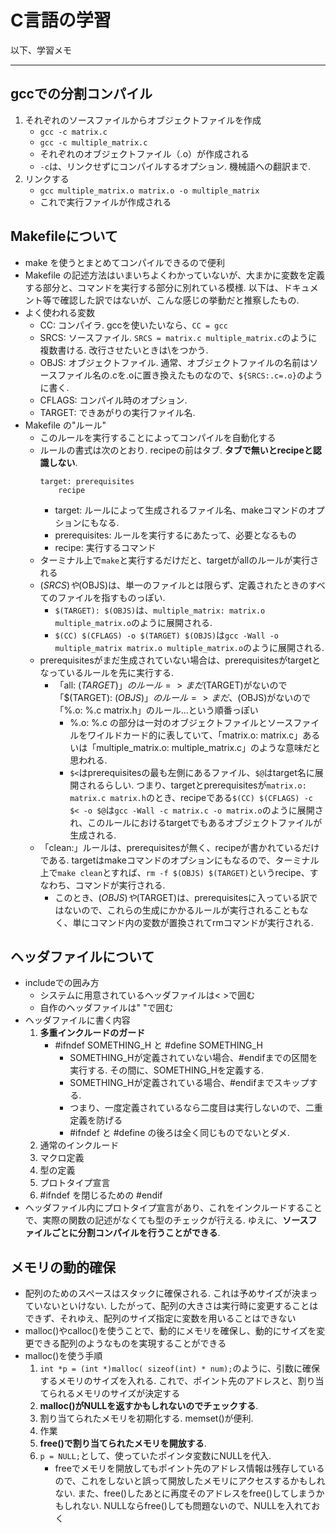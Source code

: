 # C言語の学習

以下、学習メモ

----

## gccでの分割コンパイル
1. それぞれのソースファイルからオブジェクトファイルを作成
    - ```gcc -c matrix.c```
    - ```gcc -c multiple_matrix.c```
    - それぞれのオブジェクトファイル（.o）が作成される
    - ```-c```は、リンクせずにコンパイルするオプション. 機械語への翻訳まで.
2. リンクする
    - ```gcc multiple_matrix.o matrix.o -o multiple_matrix```
    - これで実行ファイルが作成される


## Makefileについて
- make を使うとまとめてコンパイルできるので便利
- Makefile の記述方法はいまいちよくわかっていないが、大まかに変数を定義する部分と、コマンドを実行する部分に別れている模様. 以下は、ドキュメント等で確認した訳ではないが、こんな感じの挙動だと推察したもの.
- よく使われる変数
    - CC: コンパイラ. gccを使いたいなら、```CC = gcc```
    - SRCS: ソースファイル. ```SRCS = matrix.c multiple_matrix.c```のように複数書ける. 改行させたいときは\をつかう.
    - OBJS: オブジェクトファイル. 通常、オブジェクトファイルの名前はソースファイル名の.cを.oに置き換えたものなので、```${SRCS:.c=.o}```のように書く.
    - CFLAGS: コンパイル時のオプション.
    - TARGET: できあがりの実行ファイル名. 
- Makefile の"ルール"
    - このルールを実行することによってコンパイルを自動化する
    - ルールの書式は次のとおり. recipeの前はタブ. **タブで無いとrecipeと認識しない**.
        ```
        target: prerequisites
            recipe
        ```
        - target: ルールによって生成されるファイル名、makeコマンドのオプションにもなる.
        - prerequisites: ルールを実行するにあたって、必要となるもの 
        - recipe: 実行するコマンド
    - ターミナル上で```make```と実行するだけだと、targetがallのルールが実行される
    - $(SRCS)や$(OBJS)は、単一のファイルとは限らず、定義されたときのすべてのファイルを指すものっぽい.
        - ```$(TARGET): $(OBJS)```は、```multiple_matrix: matrix.o multiple_matrix.o```のように展開される.
        - ```$(CC) $(CFLAGS) -o $(TARGET) $(OBJS)```は```gcc -Wall -o multiple_matrix matrix.o multiple_matrix.o```のように展開される.
    - prerequisitesがまだ生成されていない場合は、prerequisitesがtargetとなっているルールを先に実行する.
        - 「all: $(TARGET)」のルール => まだ$(TARGET)がないので「$(TARGET): $(OBJS)」のルール => まだ、$(OBJS)がないので「%.o: %.c matrix.h」のルール...という順番っぽい
            - %.o: %.c の部分は一対のオブジェクトファイルとソースファイルをワイルドカード的に表していて、「matrix.o: matrix.c」あるいは「multiple_matrix.o: multiple_matrix.c」のような意味だと思われる.
            - ```$<```はprerequisitesの最も左側にあるファイル、```$@```はtarget名に展開されるらしい. つまり、targetとprerequisitesが```matrix.o: matrix.c matrix.h```のとき、recipeである```$(CC) $(CFLAGS) -c $< -o $@```は```gcc -Wall -c matrix.c -o matrix.o```のように展開され、このルールにおけるtargetでもあるオブジェクトファイルが生成される.
    - 「clean:」ルールは、prerequisitesが無く、recipeが書かれているだけである. targetはmakeコマンドのオプションにもなるので、ターミナル上で```make clean```とすれば、```rm -f $(OBJS) $(TARGET)```というrecipe、すなわち、コマンドが実行される. 
        - このとき、$(OBJS)や$(TARGET)は、prerequisitesに入っている訳ではないので、これらの生成にかかるルールが実行されることもなく、単にコマンド内の変数が置換されてrmコマンドが実行される.


## ヘッダファイルについて
- includeでの囲み方
    - システムに用意されているヘッダファイルは< >で囲む
    - 自作のヘッダファイルは" "で囲む
- ヘッダファイルに書く内容
    1. **多重インクルードのガード**
        - #ifndef SOMETHING_H と #define SOMETHING_H
            - SOMETHING_Hが定義されていない場合、#endifまでの区間を実行する. その間に、SOMETHING_Hを定義する.
            - SOMETHING_Hが定義されている場合、#endifまでスキップする. 
            - つまり、一度定義されているなら二度目は実行しないので、二重定義を防げる
            - #ifndef と #define の後ろは全く同じものでないとダメ.
    1. 通常のインクルード
    1. マクロ定義
    1. 型の定義
    1. プロトタイプ宣言
    1. #ifndef を閉じるための #endif
- ヘッダファイル内にプロトタイプ宣言があり、これをインクルードすることで、実際の関数の記述がなくても型のチェックが行える. ゆえに、**ソースファイルごとに分割コンパイルを行うことができる**.

## メモリの動的確保
- 配列のためのスペースはスタックに確保される. これは予めサイズが決まっていないといけない. したがって、配列の大きさは実行時に変更することはできず、それゆえ、配列のサイズ指定に変数を用いることはできない
- malloc()やcalloc()を使うことで、動的にメモリを確保し、動的にサイズを変更できる配列のようなものを実現することができる
- malloc()を使う手順
    1. ```int *p = (int *)malloc( sizeof(int) * num);```のように、引数に確保するメモリのサイズを入れる. これで、ポイント先のアドレスと、割り当てられるメモリのサイズが決定する
    1. **malloc()がNULLを返すかもしれないのでチェックする**.
    1. 割り当てられたメモリを初期化する. memset()が便利.
    1. 作業
    1. **free()で割り当てられたメモリを開放する**.
    1. ```p = NULL;```として、使っていたポインタ変数にNULLを代入.
        - freeでメモリを開放してもポイント先のアドレス情報は残存しているので、これをしないと誤って開放したメモリにアクセスするかもしれない. また、free()したあとに再度そのアドレスをfree()してしまうかもしれない. NULLならfree()しても問題ないので、NULLを入れておく

